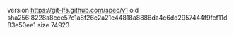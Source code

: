 version https://git-lfs.github.com/spec/v1
oid sha256:8228a8cce57c1a8f26c2a21e44818a8886da4c6dd2957444f9fef11d83e50ee1
size 74923
